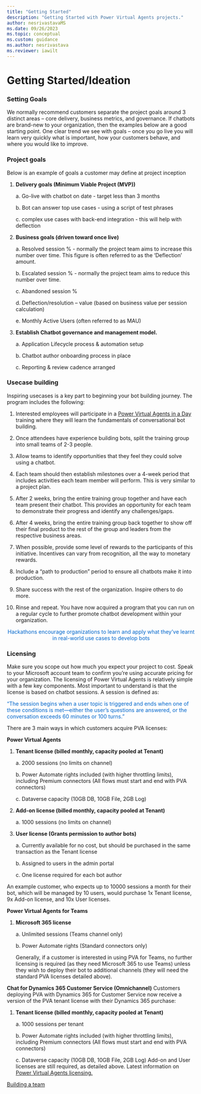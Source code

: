 ```yaml
---
title: "Getting Started"
description: "Getting Started with Power Virtual Agents projects."
author: nesrivastavaMS
ms.date: 09/26/2023
ms.topic: conceptual
ms.custom: guidance
ms.author: nesrivastava
ms.reviewer: iawilt
---
```


# Getting Started/Ideation

### Setting Goals 
We normally recommend customers separate the project goals around 3 distinct areas – core delivery, business 
metrics, and governance. If chatbots are brand-new to your organization, then the examples below are a good starting 
point. One clear trend we see with goals – once you go live you will learn very quickly what is important, how your 
customers behave, and where you would like to improve.

### Project goals ###
Below is an example of goals a customer may define at project inception

1. **Delivery goals (Minimum Viable Project (MVP))**

    a. Go-live with chatbot on <target> date - target less than 3 months
    
    b. Bot can answer top <target> use cases - using a script of test phrases
    
    c. <Target> complex use cases with back-end integration - this will help with deflection
2. **Business goals (driven toward once live)**
    
    a. Resolved session % - normally the project team aims to increase this number
       over time. This figure is often referred to as the ‘Deflection’ amount.
    
    b. Escalated session % - normally the project team aims to reduce this number over time.
    
    c. Abandoned session %
    
    d. Deflection/resolution – value (based on business value per session calculation)
    
    e. Monthly Active Users (often referred to as MAU)

3. **Establish Chatbot governance and management model.**
    
    a. Application Lifecycle process & automation setup
    
    b. Chatbot author onboarding process in place
    
    c. Reporting & review cadence arranged

### Usecase building
Inspiring usecases is a key part to beginning your bot building journey. 
The program includes the following:

1. Interested employees will participate in a
[Power Virtual Agents in a Day](https://learn.microsoft.com/en-us/training/paths/power-virtual-agents-workshop/) training where they
will learn the fundamentals of conversational bot building.

2. Once attendees have experience building bots,
   split the training group into small teams of 2-3 people.
3. Allow teams to identify opportunities that they feel they could
solve using a chatbot.
4. Each team should then establish milestones over a 4-week
period that includes activities each team member will
perform. This is very similar to a project plan.
5. After 2 weeks, bring the entire training group together
and have each team present their chatbot. This provides an
opportunity for each team to demonstrate their progress and
identify any challenges/gaps.
6. After 4 weeks, bring the entire training group back together
to show off their final product to the rest of the group and
leaders from the respective business areas.
7. When possible, provide some level of rewards to the
participants of this initiative. Incentives can vary from
recognition, all the way to monetary rewards.
8. Include a “path to production” period to ensure all chatbots
make it into production.
9. Share success with the rest of the organization.
Inspire others to do more.
10. Rinse and repeat. You have now acquired a program that
you can run on a regular cycle to further promote chatbot
development within your organization.

<div style="text-align:center;">
<span style="color: #0066cc;">Hackathons encourage organizations to learn and apply what they’ve learnt in real-world use cases to develop bots</span>
</div>

### Licensing 
Make sure you scope out how much you expect your project to cost. Speak to your Microsoft account team to confirm 
you’re using accurate pricing for your organization. The licensing of Power Virtual Agents is relatively simple with a few 
key components. Most important to understand is that the license is based on chatbot sessions. A session is defined as:

<span style="color: #0066cc;">“The session begins when a user topic is triggered and ends when one of these conditions is met—either the user’s questions are answered, or the conversation exceeds 60 minutes or 100 turns.” </span>



There are 3 main ways in which customers acquire PVA licenses: 

**Power Virtual Agents**

1. **Tenant license (billed monthly, capacity pooled at Tenant)**

    a. 2000 sessions (no limits on channel)
    
    b. Power Automate rights included (with higher throttling limits), including Premium connectors (All flows must start and end with PVA connectors)
    
    c. Dataverse capacity (10GB DB, 10GB File, 2GB Log)

2. **Add-on license (billed monthly, capacity pooled at Tenant)**
    
    a. 1000 sessions (no limits on channel)
 
3. **User license (Grants permission to author bots)**
        
    a. Currently available for no cost, but should be purchased in the same transaction as the Tenant license

    b. Assigned to users in the admin portal

    c. One license required for each bot author

An example customer, who expects up to 10000 sessions a month for their bot, which will be managed by 10 users, would purchase 1x Tenant license, 9x Add-on license, and 10x User licenses.


**Power Virtual Agents for Teams**

1. **Microsoft 365 license**

    a. Unlimited sessions (Teams channel only)

    b. Power Automate rights (Standard connectors only)

    Generally, if a customer is interested in using PVA for Teams, no further licensing is required (as they need Microsoft 
    365 to use Teams) unless they wish to deploy their bot to additional channels (they will need the standard PVA licenses 
    detailed above).

**Chat for Dynamics 365 Customer Service (Omnichannel)**
    Customers deploying PVA with Dynamics 365 for Customer Service now receive a version of the PVA tenant license 
    with their Dynamics 365 purchase:

1. **Tenant license (billed monthly, capacity pooled at Tenant)**
    
    a. 1000 sessions per tenant
    
    b. Power Automate rights included (with higher throttling limits), including Premium
       connectors (All flows must start and end with PVA connectors)
    
    c. Dataverse capacity (10GB DB, 10GB File, 2GB Log)
       Add-on and User licenses are still required, as detailed above. Latest information on [Power Virtual Agents licensing.](https://powervirtualagents.microsoft.com/en-us/pricing/)


[Building a team](project-building-a-team.md)